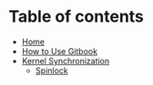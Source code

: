 # Table of contents

* [Home](README.md)
* [How to Use Gitbook](how-to-use-gitbook.md)
* [Kernel Synchronization](kernel-sync/README.md)
  * [Spinlock](kernel-sync/kernel-sync-spinlock.md)

